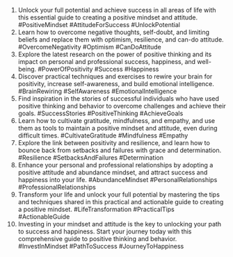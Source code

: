 1. Unlock your full potential and achieve success in all areas of life with this essential guide to creating a positive mindset and attitude. #PositiveMindset #AttitudeForSuccess #UnlockPotential
2. Learn how to overcome negative thoughts, self-doubt, and limiting beliefs and replace them with optimism, resilience, and can-do attitude. #OvercomeNegativity #Optimism #CanDoAttitude
3. Explore the latest research on the power of positive thinking and its impact on personal and professional success, happiness, and well-being. #PowerOfPositivity #Success #Happiness
4. Discover practical techniques and exercises to rewire your brain for positivity, increase self-awareness, and build emotional intelligence. #BrainRewiring #SelfAwareness #EmotionalIntelligence
5. Find inspiration in the stories of successful individuals who have used positive thinking and behavior to overcome challenges and achieve their goals. #SuccessStories #PositiveThinking #AchieveGoals
6. Learn how to cultivate gratitude, mindfulness, and empathy, and use them as tools to maintain a positive mindset and attitude, even during difficult times. #CultivateGratitude #Mindfulness #Empathy
7. Explore the link between positivity and resilience, and learn how to bounce back from setbacks and failures with grace and determination. #Resilience #SetbacksAndFailures #Determination
8. Enhance your personal and professional relationships by adopting a positive attitude and abundance mindset, and attract success and happiness into your life. #AbundanceMindset #PersonalRelationships #ProfessionalRelationships
9. Transform your life and unlock your full potential by mastering the tips and techniques shared in this practical and actionable guide to creating a positive mindset. #LifeTransformation #PracticalTips #ActionableGuide
10. Investing in your mindset and attitude is the key to unlocking your path to success and happiness. Start your journey today with this comprehensive guide to positive thinking and behavior. #InvestInMindset #PathToSuccess #JourneyToHappiness
